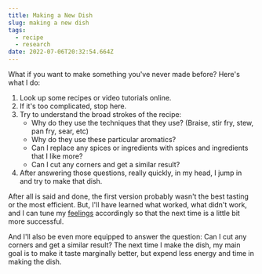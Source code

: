 ```yaml
---
title: Making a New Dish
slug: making a new dish
tags:
  - recipe
  - research
date: 2022-07-06T20:32:54.664Z
---
```

What if you want to make something you've never made before? Here's what I do:

1. Look up some recipes or video tutorials online.
1. If it's too complicated, stop here.
1. Try to understand the broad strokes of the recipe:
    - Why do they use the techniques that they use? (Braise, stir fry, stew, pan fry, sear, etc)
    - Why do they use these particular aromatics?
    - Can I replace any spices or ingredients with spices and ingredients that I like more?
    - Can I cut any corners and get a similar result?
1. After answering those questions, really quickly, in my head, I jump in and try to make that dish.

After all is said and done, the first version probably wasn't the best tasting or the most efficient. But, I'll have learned what worked, what didn't work, and I can tune my [feelings](/principles/cooking-with-feelings) accordingly so that the next time is a little bit more successful.

And I'll also be even more equipped to answer the question: Can I cut any corners and get a similar result? The next time I make the dish, my main goal is to make it taste marginally better, but expend less energy and time in making the dish.